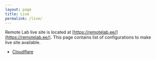 ```yaml
---
layout: page
title: Live
permalink: /live/
---
```


Remote Lab live site is located at [https://remotelab.ee/](https://remotelab.ee/). This page contains list of configurations to make live site available.
- [Cloudflare](/documentation/cloudflare)
